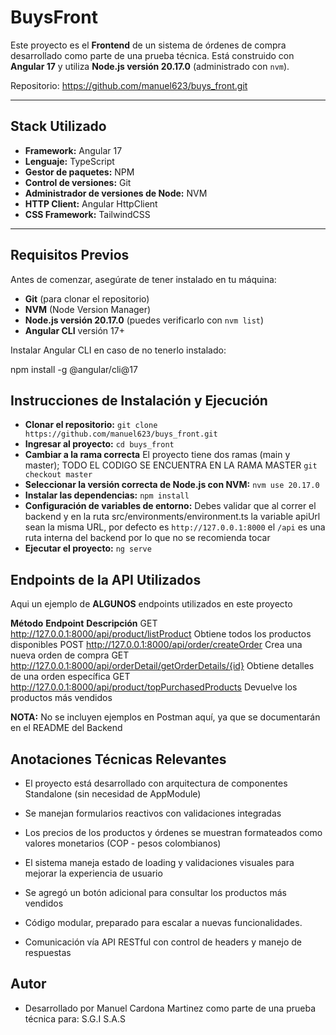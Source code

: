 # BuysFront

Este proyecto es el **Frontend** de un sistema de órdenes de compra desarrollado como parte de una prueba técnica. Está construido con **Angular 17** y utiliza **Node.js versión 20.17.0** (administrado con `nvm`).

Repositorio: https://github.com/manuel623/buys_front.git

---

## Stack Utilizado

- **Framework:** Angular 17
- **Lenguaje:** TypeScript
- **Gestor de paquetes:** NPM
- **Control de versiones:** Git
- **Administrador de versiones de Node:** NVM
- **HTTP Client:** Angular HttpClient
- **CSS Framework:** TailwindCSS

---

## Requisitos Previos

Antes de comenzar, asegúrate de tener instalado en tu máquina:

- **Git** (para clonar el repositorio)
- **NVM** (Node Version Manager)
- **Node.js versión 20.17.0** (puedes verificarlo con `nvm list`)
- **Angular CLI** versión 17+

Instalar Angular CLI en caso de no tenerlo instalado:

npm install -g @angular/cli@17

## Instrucciones de Instalación y Ejecución

- **Clonar el repositorio:** `git clone https://github.com/manuel623/buys_front.git`
- **Ingresar al proyecto:** `cd buys_front`
- **Cambiar a la rama correcta** El proyecto tiene dos ramas (main y master); TODO EL CODIGO SE ENCUENTRA EN LA RAMA MASTER `git checkout master`
- **Seleccionar la versión correcta de Node.js con NVM:** `nvm use 20.17.0`
- **Instalar las dependencias:** `npm install`
- **Configuración de variables de entorno:** Debes validar que al correr el backend y en la ruta src/environments/environment.ts la variable apiUrl sean la misma URL, por defecto es `http://127.0.0.1:8000` el `/api` es una ruta interna del backend por lo que no se recomienda tocar
- **Ejecutar el proyecto:** `ng serve`

## Endpoints de la API Utilizados

Aqui un ejemplo de **ALGUNOS** endpoints utilizados en este proyecto

**Método**	**Endpoint**                                                    **Descripción**
GET	        http://127.0.0.1:8000/api/product/listProduct	                Obtiene todos los productos disponibles
POST	    http://127.0.0.1:8000/api/order/createOrder	                    Crea una nueva orden de compra
GET	        http://127.0.0.1:8000/api/orderDetail/getOrderDetails/{id}	    Obtiene detalles de una orden específica
GET	        http://127.0.0.1:8000/api/product/topPurchasedProducts	        Devuelve los productos más vendidos

**NOTA:** No se incluyen ejemplos en Postman aquí, ya que se documentarán en el README del Backend

## Anotaciones Técnicas Relevantes

- El proyecto está desarrollado con arquitectura de componentes Standalone (sin necesidad de AppModule)

- Se manejan formularios reactivos con validaciones integradas

- Los precios de los productos y órdenes se muestran formateados como valores monetarios (COP - pesos colombianos)

- El sistema maneja estado de loading y validaciones visuales para mejorar la experiencia de usuario

- Se agregó un botón adicional para consultar los productos más vendidos

- Código modular, preparado para escalar a nuevas funcionalidades.

- Comunicación vía API RESTful con control de headers y manejo de respuestas

## Autor

- Desarrollado por Manuel Cardona Martinez como parte de una prueba técnica para: S.G.I S.A.S